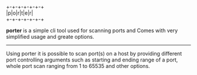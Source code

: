 +-+-+-+-+-+-+<br>
|p|o|r|t|e|r|<br>
+-+-+-+-+-+-+<br>

**porter** is a simple cli tool used for scanning ports and Comes 
with very simplified usage and greate options.

---

Using porter it is possible to scan port(s) on a host by providing
different port controlling arguments such as starting and ending range of
a port, whole port scan ranging from 1 to 65535 and other options.

